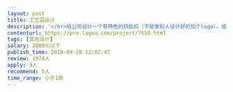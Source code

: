 ```yaml
---                
layout: post       
title: 工艺品设计           
description: '</br>给公司设计一个有特色的钥匙扣（不是拿别人设计好的加个logo），或是其他小型的工艺品，用作纪念物。</br>希望设计的比较快，而且要有耐心，保证及时修改</br>'     
contenturl: https://pro.lagou.com/project/7550.html      
tags: [其他设计]            
salary: 3000元以下          
publish_time: 2018-04-28 12:02:47         
review: 1974人                   
apply: 9人                   
recommend: 5人                   
time_range: 小于1周              
---                 
```

